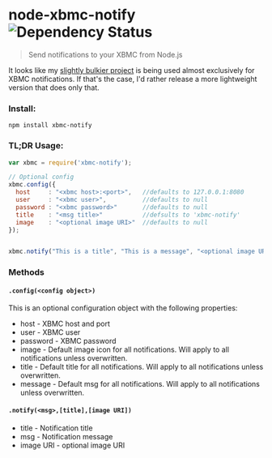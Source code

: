 node-xbmc-notify ![Dependency Status](https://gemnasium.com/markhuge/node-xbmc-notify.svg)
================

> Send notifications to your XBMC from Node.js

It looks like  my [slightly bulkier project](https://github.com/markhuge/xbmc-shiznaz-supreme) is being used almost exclusively for XBMC notifications. If that's the case, I'd rather release a more lightweight version that does only that.


### Install:

`npm install xbmc-notify`

### TL;DR Usage:

```Javascript
var xbmc = require('xbmc-notify');

// Optional config
xbmc.config({
  host     : "<xbmc host>:<port>",   //defaults to 127.0.0.1:8080
  user     : "<xbmc user>",          //defaults to null
  password : "<xbmc password>"       //defaults to null
  title    : "<msg title>"           //defsults to 'xbmc-notify'
  image    : "<optional image URI>"  //defaults to null
});


xbmc.notify("This is a title", "This is a message", "<optional image URI>");
```

### Methods

#### `.config(<config object>)`

This is an optional configuration object with the following properties:

- host - XBMC host and port
- user - XBMC user
- password - XBMC password
- image - Default image icon for all notifications. Will apply to all notifications unless overwritten.
- title - Default title for all notifications. Will apply to all notifications unless overwritten.
- message - Default msg for all notifications. Will apply to all notifications unless overwritten.

#### `.notify(<msg>,[title],[image URI])`
- title - Notification title
- msg - Notification message
- image URI - optional image URI
